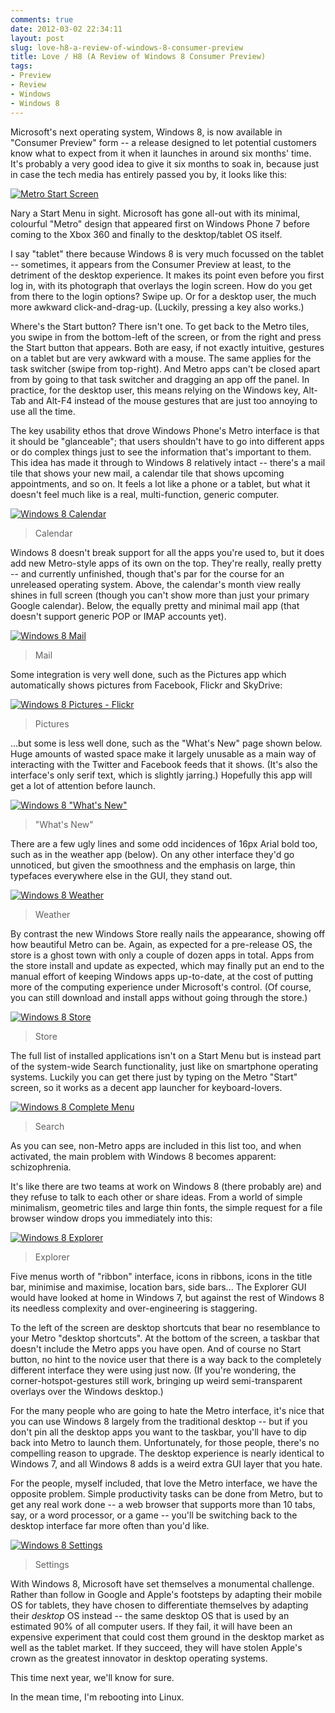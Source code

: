 ```yaml
---
comments: true
date: 2012-03-02 22:34:11
layout: post
slug: love-h8-a-review-of-windows-8-consumer-preview
title: Love / H8 (A Review of Windows 8 Consumer Preview)
tags:
- Preview
- Review
- Windows
- Windows 8
---
```


Microsoft's next operating system, Windows 8, is now available in "Consumer Preview" form -- a release designed to let potential customers know what to expect from it when it launches in around six months' time.  It's probably a very good idea to give it six months to soak in, because just in case the tech media has entirely passed you by, it looks like this:

[![Metro Start Screen](/img/blog/2012/03/Screenshot-5-600x480.png)](/img/blog/2012/03/Screenshot-5.png)

Nary a Start Menu in sight.  Microsoft has gone all-out with its minimal, colourful "Metro" design that appeared first on Windows Phone 7 before coming to the Xbox 360 and finally to the desktop/tablet OS itself.

I say "tablet" there because Windows 8 is very much focussed on the tablet -- sometimes, it appears from the Consumer Preview at least, to the detriment of the desktop experience.  It makes its point even before you first log in, with its photograph that overlays the login screen.  How do you get from there to the login options?  Swipe up.  Or for a desktop user, the much more awkward click-and-drag-up.  (Luckily, pressing a key also works.)

Where's the Start button?  There isn't one.  To get back to the Metro tiles, you swipe in from the bottom-left of the screen, or from the right and press the Start button that appears.  Both are easy, if not exactly intuitive, gestures on a tablet but are very awkward with a mouse.  The same applies for the task switcher (swipe from top-right).  And Metro apps can't be closed apart from by going to that task switcher and dragging an app off the panel.  In practice, for the desktop user, this means relying on the Windows key, Alt-Tab and Alt-F4 instead of the mouse gestures that are just too annoying to use all the time.

The key usability ethos that drove Windows Phone's Metro interface is that it should be "glanceable"; that users shouldn't have to go into different apps or do complex things just to see the information that's important to them.  This idea has made it through to Windows 8 relatively intact -- there's a mail tile that shows your new mail, a calendar tile that shows upcoming appointments, and so on.  It feels a lot like a phone or a tablet, but what it doesn't feel much like is a real, multi-function, generic computer.

[![Windows 8 Calendar](/img/blog/2012/03/Screenshot-12-600x480.png)](/img/blog/2012/03/Screenshot-12.png)

> Calendar

Windows 8 doesn't break support for all the apps you're used to, but it does add new Metro-style apps of its own on the top.  They're really, really pretty -- and currently unfinished, though that's par for the course for an unreleased operating system.  Above, the calendar's month view really shines in full screen (though you can't show more than just your primary Google calendar).  Below, the equally pretty and minimal mail app (that doesn't support generic POP or IMAP accounts yet).

[![Windows 8 Mail](/img/blog/2012/03/Screenshot-9-600x480.png)](/img/blog/2012/03/Screenshot-9.png)

> Mail

Some integration is very well done, such as the Pictures app which automatically shows pictures from Facebook, Flickr and SkyDrive:

[![Windows 8 Pictures - Flickr](/img/blog/2012/03/Screenshot-11-600x480.png)](/img/blog/2012/03/Screenshot-11.png)

> Pictures

...but some is less well done, such as the "What's New" page shown below.  Huge amounts of wasted space make it largely unusable as a main way of interacting with the Twitter and Facebook feeds that it shows.  (It's also the interface's only serif text, which is slightly jarring.)  Hopefully this app will get a lot of attention before launch.

[![Windows 8 "What's New"](/img/blog/2012/03/Screenshot-8-600x480.png)](/img/blog/2012/03/Screenshot-8.png)

> "What's New"

There are a few ugly lines and some odd incidences of 16px Arial bold too, such as in the weather app (below).  On any other interface they'd go unnoticed, but given the smoothness and the emphasis on large, thin typefaces everywhere else in the GUI, they stand out.

[![Windows 8 Weather](/img/blog/2012/03/Screenshot-6-600x480.png)](/img/blog/2012/03/Screenshot-6.png)

> Weather

By contrast the new Windows Store really nails the appearance, showing off how beautiful Metro can be.  Again, as expected for a pre-release OS, the store is a ghost town with only a couple of dozen apps in total.  Apps from the store install and update as expected, which may finally put an end to the manual effort of keeping Windows apps up-to-date, at the cost of putting more of the computing experience under Microsoft's control.  (Of course, you can still download and install apps without going through the store.)

[![Windows 8 Store](/img/blog/2012/03/Screenshot-7-600x480.png)](/img/blog/2012/03/Screenshot-7.png)

> Store

The full list of installed applications isn't on a Start Menu but is instead part of the system-wide Search functionality, just like on smartphone operating systems.  Luckily you can get there just by typing on the Metro "Start" screen, so it works as a decent app launcher for keyboard-lovers.

[![Windows 8 Complete Menu](/img/blog/2012/03/Screenshot-4-600x480.png)](/img/blog/2012/03/Screenshot-4.png)

> Search

As you can see, non-Metro apps are included in this list too, and when activated, the main problem with Windows 8 becomes apparent: schizophrenia.

It's like there are two teams at work on Windows 8 (there probably are) and they refuse to talk to each other or share ideas.  From a world of simple minimalism, geometric tiles and large thin fonts, the simple request for a file browser window drops you immediately into this:

[![Windows 8 Explorer](/img/blog/2012/03/Screenshot-600x480.png)](/img/blog/2012/03/Screenshot.png)

> Explorer

Five menus worth of "ribbon" interface, icons in ribbons, icons in the title bar, minimise and maximise, location bars, side bars...  The Explorer GUI would have looked at home in Windows 7, but against the rest of Windows 8 its needless complexity and over-engineering is staggering.

To the left of the screen are desktop shortcuts that bear no resemblance to your Metro "desktop shortcuts".  At the bottom of the screen, a taskbar that doesn't include the Metro apps you have open.  And of course no Start button, no hint to the novice user that there is a way back to the completely different interface they were using just now.  (If you're wondering, the corner-hotspot-gestures still work, bringing up weird semi-transparent overlays over the Windows desktop.)

For the many people who are going to hate the Metro interface, it's nice that you can use Windows 8 largely from the traditional desktop -- but if you don't pin all the desktop apps you want to the taskbar, you'll have to dip back into Metro to launch them.  Unfortunately, for those people, there's no compelling reason to upgrade.  The desktop experience is nearly identical to Windows 7, and all Windows 8 adds is a weird extra GUI layer that you hate.

For the people, myself included, that love the Metro interface, we have the opposite problem.  Simple productivity tasks can be done from Metro, but to get any real work done -- a web browser that supports more than 10 tabs, say, or a word processor, or a game -- you'll be switching back to the desktop interface far more often than you'd like.

[![Windows 8 Settings](/img/blog/2012/03/Screenshot-10-600x480.png)](/img/blog/2012/03/Screenshot-10.png)

> Settings

With Windows 8, Microsoft have set themselves a monumental challenge.  Rather than follow in Google and Apple's footsteps by adapting their mobile OS for tablets, they have chosen to differentiate themselves by adapting their _desktop_ OS instead -- the same desktop OS that is used by an estimated 90% of all computer users.  If they fail, it will have been an expensive experiment that could cost them ground in the desktop market as well as the tablet market.  If they succeed, they will have stolen Apple's crown as the greatest innovator in desktop operating systems.

This time next year, we'll know for sure.

In the mean time, I'm rebooting into Linux.
